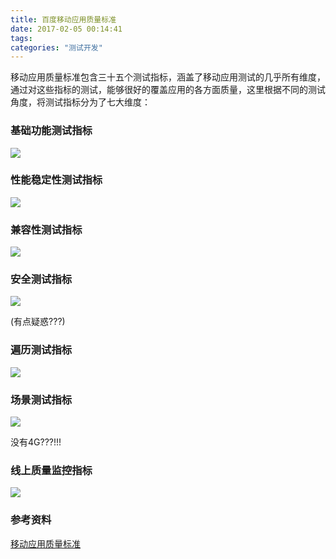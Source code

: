 ```yaml
---
title: 百度移动应用质量标准
date: 2017-02-05 00:14:41
tags:
categories: "测试开发"
---
```


移动应用质量标准包含三十五个测试指标，涵盖了移动应用测试的几乎所有维度，通过对这些指标的测试，能够很好的覆盖应用的各方面质量，这里根据不同的测试角度，将测试指标分为了七大维度：

### 基础功能测试指标

![](/images/categories/test/baidu_quality/1.png)

### 性能稳定性测试指标

![](/images/categories/test/baidu_quality/2.png)

<!--more-->

### 兼容性测试指标

![](/images/categories/test/baidu_quality/3.png)

### 安全测试指标

![](/images/categories/test/baidu_quality/4.png)

(有点疑惑???)

### 遍历测试指标

![](/images/categories/test/baidu_quality/5.png)

### 场景测试指标

![](/images/categories/test/baidu_quality/6.png)

没有4G???!!!

### 线上质量监控指标

![](/images/categories/test/baidu_quality/7.png)

### 参考资料

[移动应用质量标准](http://mtc.baidu.com/academy/detail/article/4)
